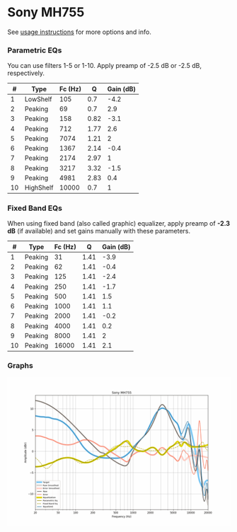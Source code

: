 # Sony MH755
See [usage instructions](https://github.com/jaakkopasanen/AutoEq#usage) for more options and info.

### Parametric EQs
You can use filters 1-5 or 1-10. Apply preamp of -2.5 dB or -2.5 dB, respectively.

|   # | Type      |   Fc (Hz) |    Q |   Gain (dB) |
|-----|-----------|-----------|------|-------------|
|   1 | LowShelf  |       105 | 0.7  |        -4.2 |
|   2 | Peaking   |        69 | 0.7  |         2.9 |
|   3 | Peaking   |       158 | 0.82 |        -3.1 |
|   4 | Peaking   |       712 | 1.77 |         2.6 |
|   5 | Peaking   |      7074 | 1.21 |         2   |
|   6 | Peaking   |      1367 | 2.14 |        -0.4 |
|   7 | Peaking   |      2174 | 2.97 |         1   |
|   8 | Peaking   |      3217 | 3.32 |        -1.5 |
|   9 | Peaking   |      4981 | 2.83 |         0.4 |
|  10 | HighShelf |     10000 | 0.7  |         1   |

### Fixed Band EQs
When using fixed band (also called graphic) equalizer, apply preamp of **-2.3 dB** (if available) and set gains manually with these parameters.

|   # | Type    |   Fc (Hz) |    Q |   Gain (dB) |
|-----|---------|-----------|------|-------------|
|   1 | Peaking |        31 | 1.41 |        -3.9 |
|   2 | Peaking |        62 | 1.41 |        -0.4 |
|   3 | Peaking |       125 | 1.41 |        -2.4 |
|   4 | Peaking |       250 | 1.41 |        -1.7 |
|   5 | Peaking |       500 | 1.41 |         1.5 |
|   6 | Peaking |      1000 | 1.41 |         1.1 |
|   7 | Peaking |      2000 | 1.41 |        -0.2 |
|   8 | Peaking |      4000 | 1.41 |         0.2 |
|   9 | Peaking |      8000 | 1.41 |         2   |
|  10 | Peaking |     16000 | 1.41 |         2.1 |

### Graphs
![](./Sony%20MH755.png)
